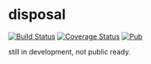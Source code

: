 # disposal

[![Build Status](https://github.com/LoveCommunity/disposal.dart/workflows/Tests/badge.svg)](https://github.com/LoveCommunity/disposal.dart/actions/workflows/tests.yml)
[![Coverage Status](https://img.shields.io/codecov/c/github/LoveCommunity/disposal.dart/main.svg)](https://codecov.io/gh/LoveCommunity/disposal.dart)
[![Pub](https://img.shields.io/pub/v/disposal)](https://pub.dev/packages/disposal)

still in development, not public ready.

